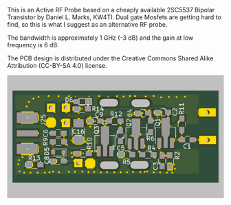 This is an Active RF Probe based on a cheaply available 2SC5537 Bipolar Transistor by Daniel L. Marks, KW4TI.  Dual gate Mosfets are getting hard to find, so this is what I suggest as an alternative RF probe.

The bandwidth is approximately 1 GHz (-3 dB) and the gain at low frequency is 6 dB.

The PCB design is distributed under the Creative Commons Shared Alike Attribution (CC-BY-SA 4.0) license.

![x](ActiveRFProbe.png)
